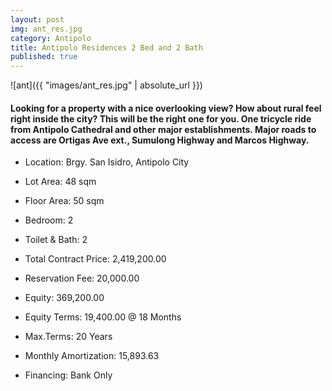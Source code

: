 ```yaml
---
layout: post
img: ant_res.jpg
category: Antipolo
title: Antipolo Residences 2 Bed and 2 Bath
published: true
---
```


![ant]({{ "images/ant_res.jpg" | absolute_url }})

<h4>Looking for a property with a nice overlooking view? How about rural feel right inside the city?
This will be the right one for you. One tricycle ride from Antipolo Cathedral and other major establishments. Major roads to access are Ortigas Ave ext., Sumulong Highway and Marcos Highway.</h4>

- Location: Brgy. San Isidro, Antipolo City
- Lot Area: 48 sqm
- Floor Area: 50 sqm
- Bedroom: 2
- Toilet & Bath: 2


- Total Contract Price: 2,419,200.00
- Reservation Fee: 20,000.00
- Equity: 369,200.00 
- Equity Terms: 19,400.00 @ 18 Months
- Max.Terms: 20 Years
- Monthly Amortization: 15,893.63
- Financing: Bank Only




